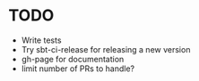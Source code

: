 # TODO

* Write tests
* Try sbt-ci-release for releasing a new version
* gh-page for documentation
* limit number of PRs to handle?